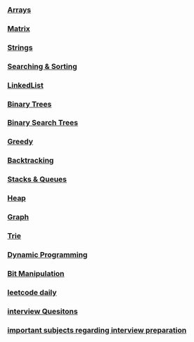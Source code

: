 ### [Arrays](https://github.com/singh7priyanshu/Competitive-Programming-Essentials-Master-Algorithms-2022/blob/main/array/README.md)
### [Matrix](https://github.com/singh7priyanshu/Competitive-Programming-Essentials-Master-Algorithms-2022/blob/main/matrix/README.md)
### [Strings](https://github.com/singh7priyanshu/Competitive-Programming-Essentials-Master-Algorithms-2022/blob/main/string/README.md)
### [Searching & Sorting](https://github.com/singh7priyanshu/Competitive-Programming-Essentials-Master-Algorithms-2022/blob/main/searching%20and%20sorting/README.md)
### [LinkedList](https://github.com/singh7priyanshu/Competitive-Programming-Essentials-Master-Algorithms-2022/blob/main/linked%20list/README.md)
### [Binary Trees](https://github.com/singh7priyanshu/Competitive-Programming-Essentials-Master-Algorithms-2022/blob/main/binary%20trees/README.md)
### [Binary Search Trees](https://github.com/singh7priyanshu/Competitive-Programming-Essentials-Master-Algorithms-2022/blob/main/binary%20search%20trees/README.md)
### [Greedy](https://github.com/singh7priyanshu/Competitive-Programming-Essentials-Master-Algorithms-2022/blob/main/greedy/README.md)
### [Backtracking](https://github.com/singh7priyanshu/Competitive-Programming-Essentials-Master-Algorithms-2022/blob/main/backtracking/README.md)
### [Stacks & Queues](https://github.com/singh7priyanshu/Competitive-Programming-Essentials-Master-Algorithms-2022/blob/main/stack%20and%20queues/README.md)
### [Heap](https://github.com/singh7priyanshu/Competitive-Programming-Essentials-Master-Algorithms-2022/blob/main/heap/README.md)
### [Graph](https://github.com/singh7priyanshu/Competitive-Programming-Essentials-Master-Algorithms-2022/blob/main/graph/README.md)
### [Trie](https://github.com/singh7priyanshu/Competitive-Programming-Essentials-Master-Algorithms-2022/blob/main/trie/README.md)
### [Dynamic Programming](https://github.com/singh7priyanshu/Competitive-Programming-Essentials-Master-Algorithms-2022/blob/main/dynamic%20programming/README.md)
### [Bit Manipulation](https://github.com/singh7priyanshu/Competitive-Programming-Essentials-Master-Algorithms-2022/blob/main/bit%20manipulation/README.md)
### [leetcode daily](https://github.com/singh7priyanshu/Competitive-Programming-Essentials-Master-Algorithms-2022/blob/main/leetcode%20daily/README.md)<br />
### [interview Quesitons](https://github.com/singh7priyanshu/Competitive-Programming-Essentials-Master-Algorithms-2022/blob/main/interview%20questions/README.md)<br />
### [important subjects regarding interview preparation](https://github.com/singh7priyanshu/love_babbar_450_solutions/blob/main/subjects/README.md)<br />
